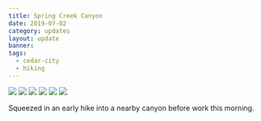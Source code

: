 ```yaml
---
title: Spring Creek Canyon
date: 2019-07-02
category: updates
layout: update
banner: 
tags:
  - cedar-city
  - hiking
---
```


<div class="img-slider">
    <img src="{{ site.cdn }}/img/updates/utah/spring-creek-canyon/spring-creek-1.jpg">
    <img src="{{ site.cdn }}/img/updates/utah/spring-creek-canyon/spring-creek-2.jpg">
    <img src="{{ site.cdn }}/img/updates/utah/spring-creek-canyon/spring-creek-3.jpg">
    <img src="{{ site.cdn }}/img/updates/utah/spring-creek-canyon/spring-creek-4.jpg">
    <img src="{{ site.cdn }}/img/updates/utah/spring-creek-canyon/spring-creek-5.jpg">
    <img src="{{ site.cdn }}/img/updates/utah/spring-creek-canyon/spring-creek-6.jpg">
</div>
<p class="text-center">
    Squeezed in an early hike into a nearby canyon before work this morning.
</p>